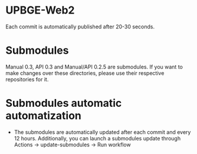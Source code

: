 # UPBGE-Web2

Each commit is automatically published after 20-30 seconds.

# Submodules

Manual 0.3, API 0.3 and Manual/API 0.2.5 are submodules. If you want to make changes over these directories, please use their respective repositories for it.

# Submodules automatic automatization
 - The submodules are automatically updated after each commit and every 12 hours. Additionally, you can launch a submodules update through Actions -> update-submodules -> Run workflow
